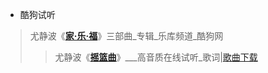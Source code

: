 
- 酷狗试听
> 尤静波《[**家·乐·福**](https://www.kugou.com/yy/album/single/663969.html)》三部曲_专辑_乐库频道_酷狗网
>> 尤静波《[**摇篮曲**](https://www.kugou.com/song/#hash=8308F0D59AF63596E01E82FAE5EFFCB3&album_id=663969)》___高音质在线试听_歌词|[歌曲下载](https://webfs.yun.kugou.com/202003031559/d349398925def9edd54bce8706ce54b8/G003/M06/00/15/Qw0DAFT7DYuARJISACKWJ2ITEco289.mp3)
